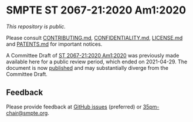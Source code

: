 # SMPTE ST 2067-21:2020 Am1:2020

_This repository is *public*._

Please consult [CONTRIBUTING.md](./CONTRIBUTING.md), [CONFIDENTIALITY.md](./CONFIDENTIALITY.md), [LICENSE.md](./LICENSE.md) and
[PATENTS.md](./PATENTS.md) for important notices.

A Committee Draft of [ST 2067-21:2020 Am1:2020](https://doi.org/10.5594/SMPTE.ST2067-21.2020Am1.2020) was previously made available
here for a public review period, which ended on 2021-04-29. The document is now
[published](https://doi.org/10.5594/SMPTE.ST2067-21.2020Am1.2020) and may substantially diverge from the Committee Draft.

## Feedback

Please provide feedback at [GitHub issues](https://github.com/SMPTE/st2067-21/issues) (preferred) or
[35pm-chair@smpte.org](mailto:35pm-chair@smpte.org).
